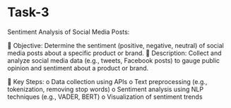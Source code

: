 # Task-3

Sentiment Analysis of Social Media Posts:

 Objective: Determine the sentiment (positive, negative, neutral) of social
media posts about a specific product or brand.
 Description: Collect and analyze social media data (e.g., tweets, Facebook
posts) to
gauge public opinion and sentiment about a product or brand.

 Key Steps:
o Data collection using APIs
o Text preprocessing (e.g., tokenization, removing stop words)
o Sentiment analysis using NLP techniques (e.g., VADER, BERT)
o Visualization of sentiment trends
